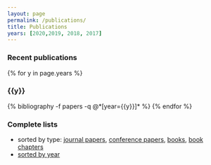 ```yaml
---
layout: page
permalink: /publications/
title: Publications
years: [2020,2019, 2018, 2017]
---
```



### Recent publications

{% for y in page.years %}
  <h3 class="year">{{y}}</h3>
  {% bibliography -f papers -q @*[year={{y}}]* %}
{% endfor %}

### Complete lists

- sorted by type: [journal papers](../journal/), [conference papers](../conferences/), [books](../books/), [book chapters](../bookchapters/)
- [sorted by year](../allpubyear/)

